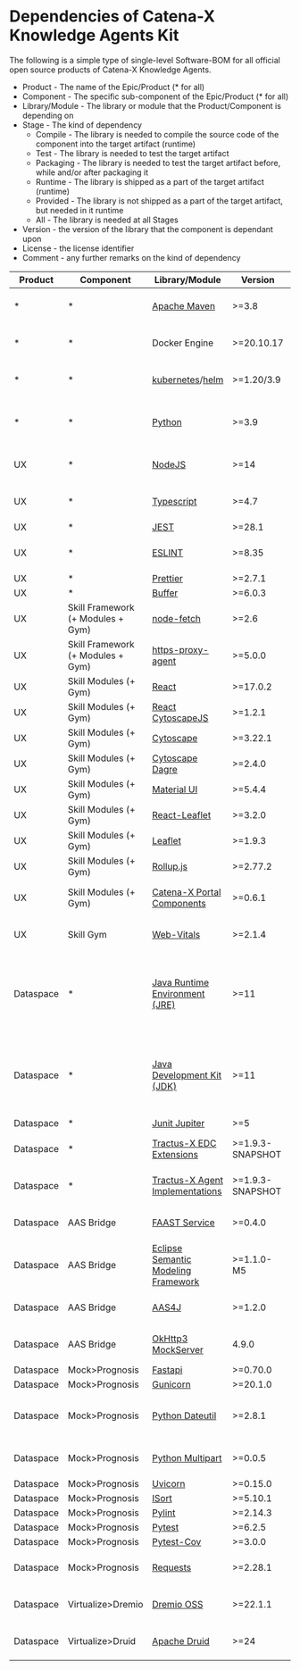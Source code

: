 # Dependencies of Catena-X Knowledge Agents Kit

The following is a simple type of single-level Software-BOM for all official open source products of Catena-X Knowledge Agents. 

* Product - The name of the Epic/Product (* for all)
* Component - The specific sub-component of the Epic/Product (* for all)
* Library/Module - The library or module that the Product/Component is depending on
* Stage - The kind of dependency 
  * Compile - The library is needed to compile the source code of the component into the target artifact (runtime)
  * Test - The library is needed to test the target artifact
  * Packaging - The library is needed to test the target artifact before, while and/or after packaging it
  * Runtime - The library is shipped as a part of the target artifact (runtime)
  * Provided - The library is not shipped as a part of the target artifact, but needed in it runtime
  * All - The library is needed at all Stages
* Version - the version of the library that the component is dependant upon
* License - the license identifier
* Comment - any further remarks on the kind of dependency

| Product | Component | Library/Module  | Version | Stage | License | Comment |
|--- | -- | --- | --- | --- | --- | ---| 
| * | * | [Apache Maven](https://maven.apache.org) | >=3.8 | Compile + Test + Packaging | Apache License 2.0 |     |
| * | * | Docker Engine | >=20.10.17 | Packaging + Provided | Apache License 2.0 |     |
| * | * | [kubernetes](https://kubernetes.io/de/)/[helm](https://helm.sh/) | >=1.20/3.9 | Provided | Apache License 2.0 |     |
| * | * | [Python](https://www.python.org/) | >=3.9 | Test + Packaging + Provided | Zero Clause BSD |     |
| UX | * | [NodeJS](https://nodejs.org/en/) | >=14 | All | MIT (Main) + Various Extensions |     |
| UX | * | [Typescript](https://www.typescriptlang.org/) | >=4.7 | Compile + Runtime | Apache License 2.0 |     |
| UX | * | [JEST](https://jestjs.io/) | >=28.1 | Test | MIT |     |
| UX | * | [ESLINT](https://eslint.org/) | >=8.35 | Compile + Test + Packaging | MIT |     |
| UX | * | [Prettier](https://github.com/prettier/prettier) | >=2.7.1 | Compile | MIT |     |
| UX | * | [Buffer](https://github.com/feross/buffer) | >=6.0.3 | Test | MIT |     |
| UX | Skill Framework (+ Modules + Gym) | [node-fetch](https://github.com/node-fetch/node-fetch) | >=2.6 | All | MIT |     |
| UX | Skill Framework (+ Modules + Gym) | [https-proxy-agent](https://github.com/TooTallNate/node-https-proxy-agent) | >=5.0.0 | All | MIT |     |
| UX | Skill Modules (+ Gym) | [React](https://reactjs.org/) | >=17.0.2 | Compile + Runtime | MIT licence |     |
| UX | Skill Modules (+ Gym) | [React CytoscapeJS](https://github.com/plotly/react-cytoscapejs) | >=1.2.1 | Compile + Runtime | BSD-2 |     |
| UX | Skill Modules (+ Gym) | [Cytoscape](https://github.com/cytoscape/cytoscape.js) | >=3.22.1 | Compile + Runtime | MIT licence |     |
| UX | Skill Modules (+ Gym) | [Cytoscape Dagre](https://github.com/cytoscape/cytoscape.js-dagre) | >=2.4.0 | Compile + Runtime | MIT licence |     |
| UX | Skill Modules (+ Gym) | [Material UI](https://mui.com/) | >=5.4.4 | All | MIT licence |     |
| UX | Skill Modules (+ Gym) | [React-Leaflet](https://github.com/PaulLeCam/react-leaflet) | >=3.2.0 | All | Hippocratic License |     |
| UX | Skill Modules (+ Gym) | [Leaflet](https://github.com/Leaflet/Leaflet) | >=1.9.3 | All | MIT |     |
| UX | Skill Modules (+ Gym) | [Rollup.js](https://rollupjs.org/) | >=2.77.2 | Compile | MIT licence |     |
| UX | Skill Modules (+ Gym) | [Catena-X Portal Components](https://github.com/catenax-ng/product-portal-frontend) | >=0.6.1 | All | Apache License 2.0 |     |
| UX | Skill Gym | [Web-Vitals](https://github.com/GoogleChrome/web-vitals) | >=2.1.4 | Compile + Runtime | Apache License 2.0 |     |
| Dataspace | * | [Java Runtime Environment (JRE)](https://de.wikipedia.org/wiki/Java-Laufzeitumgebung) | >=11 | Test + Provided | * | License (GPL, BCL, ...) depends on choosen runtime. |
| Dataspace | * | [Java Development Kit (JDK)](https://de.wikipedia.org/wiki/Java_Development_Kit) | >=11 | Compile + Packaging | * | License (GPL, BCL, ...) depends on choosen kit. |
| Dataspace | * | [Junit Jupiter](https://junit.org) | >=5 | Test | MIT |     |
| Dataspace | * | [Tractus-X EDC Extensions](https://github.com/catenax-ng/product-agents-edc) | >=1.9.3-SNAPSHOT | All | Apache License 2.0 |     |
| Dataspace | * | [Tractus-X Agent Implementations](https://github.com/catenax-ng/product-agents) | >=1.9.3-SNAPSHOT | All | Apache License 2.0 |     |
| Dataspace | AAS Bridge | [FAAST Service](https://github.com/FraunhoferIOSB/FAAAST-Service) | >=0.4.0 | All | Apache License 2.0 |
| Dataspace | AAS Bridge | [Eclipse Semantic Modeling Framework](https://github.com/eclipse-esmf/esmf-sdk) | >=1.1.0-M5 | Compile | MPL 2.0 |
| Dataspace | AAS Bridge | [AAS4J](https://github.com/eclipse-aas4j/aas4j) | >=1.2.0 | All | Apache License 2.0 |
| Dataspace | AAS Bridge | [OkHttp3 MockServer](https://github.com/square/okhttp) | 4.9.0 | Test | Apache License 2.0 |
| Dataspace | Mock>Prognosis | [Fastapi](https://fastapi.tiangolo.com/) | >=0.70.0 | All | MIT |     |
| Dataspace | Mock>Prognosis | [Gunicorn](https://gunicorn.org/) | >=20.1.0 | All | MIT |     |
| Dataspace | Mock>Prognosis | [Python Dateutil](https://github.com/dateutil/dateutil) | >=2.8.1 | All | Apache License 2.0 and BSD-3 |     |
| Dataspace | Mock>Prognosis | [Python Multipart](https://github.com/andrew-d/python-multipart) | >=0.0.5 | All | Apache License 2.0 |     |
| Dataspace | Mock>Prognosis | [Uvicorn](https://github.com/encode/uvicorn) | >=0.15.0 | All | BSD-3 |     |
| Dataspace | Mock>Prognosis | [ISort](https://github.com/pycqa/isort) | >=5.10.1 | All | MIT |     |
| Dataspace | Mock>Prognosis | [Pylint](https://github.com/PyCQA/pylint) | >=2.14.3 | Compile | GPL-2 |     |
| Dataspace | Mock>Prognosis | [Pytest](https://github.com/pytest-dev/pytest) | >=6.2.5 | Test | MIT |     |
| Dataspace | Mock>Prognosis | [Pytest-Cov](https://github.com/pytest-dev/pytest-cov) | >=3.0.0 | Test | MIT |     |
| Dataspace | Mock>Prognosis | [Requests](https://github.com/psf/requests) | >=2.28.1 | All | Apache License 2.0 |     |
| Dataspace | Virtualize>Dremio | [Dremio OSS](https://github.com/dremio/dremio-oss) | >=22.1.1 | Runtime | Apache License 2.0 |     |
| Dataspace | Virtualize>Druid | [Apache Druid](https://druid.apache.org/) | >=24 | Runtime | Apache License 2.0 |     |
